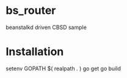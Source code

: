 # bs_router

beanstalkd driven CBSD sample

# Installation

setenv GOPATH $( realpath . )
go get
go build

